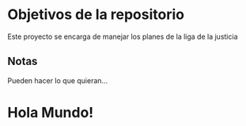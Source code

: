 # Objetivos de la repositorio

Este proyecto se encarga de manejar los planes de la liga de la justicia


## Notas
Pueden hacer lo que quieran...

# Hola Mundo!
